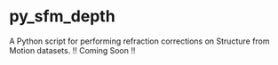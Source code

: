 # py_sfm_depth
A Python script for performing refraction corrections on Structure from Motion datasets.
!! Coming Soon !!
